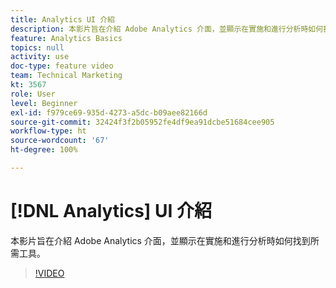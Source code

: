 ```yaml
---
title: Analytics UI 介紹
description: 本影片旨在介紹 Adobe Analytics 介面，並顯示在實施和進行分析時如何找到所需工具。
feature: Analytics Basics
topics: null
activity: use
doc-type: feature video
team: Technical Marketing
kt: 3567
role: User
level: Beginner
exl-id: f979ce69-935d-4273-a5dc-b09aee82166d
source-git-commit: 32424f3f2b05952fe4df9ea91dcbe51684cee905
workflow-type: ht
source-wordcount: '67'
ht-degree: 100%

---
```


# [!DNL Analytics] UI 介紹

本影片旨在介紹 Adobe Analytics 介面，並顯示在實施和進行分析時如何找到所需工具。

>[!VIDEO](https://video.tv.adobe.com/v/28748/?quality=12)

